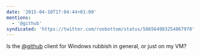 ```yaml
---
date: '2015-04-10T17:04:44+01:00'
mentions:
  - '@github'
syndicated: 'https://twitter.com/roobottom/status/586564983254867970'
---
```

Is the [@github](https://twitter.com/@github) client for Windows rubbish in general, or just on my VM?
